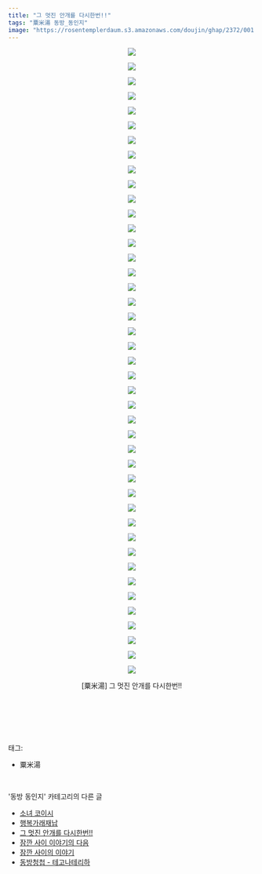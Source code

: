 ```yaml
---
title: "그 멋진 안개를 다시한번!!"
tags: "粟米湯 동방_동인지"
image: "https://rosentemplerdaum.s3.amazonaws.com/doujin/ghap/2372/001.jpg"
---
```

<div class="article">
<p style="text-align: center; clear: none; float: none;"><img src="{{ site.imgserver10 }}/ghap/2372/001.jpg"/></p>
<p style="text-align: center; clear: none; float: none;"><img src="{{ site.imgserver10 }}/ghap/2372/002.jpg"/></p>
<p style="text-align: center; clear: none; float: none;"><img src="{{ site.imgserver10 }}/ghap/2372/003.jpg"/></p>
<p style="text-align: center; clear: none; float: none;"><img src="{{ site.imgserver10 }}/ghap/2372/004.jpg"/></p>
<p style="text-align: center; clear: none; float: none;"><img src="{{ site.imgserver10 }}/ghap/2372/005.jpg"/></p>
<p style="text-align: center; clear: none; float: none;"><img src="{{ site.imgserver10 }}/ghap/2372/006.jpg"/></p>
<p style="text-align: center; clear: none; float: none;"><img src="{{ site.imgserver10 }}/ghap/2372/007.jpg"/></p>
<p style="text-align: center; clear: none; float: none;"><img src="{{ site.imgserver10 }}/ghap/2372/008.jpg"/></p>
<p style="text-align: center; clear: none; float: none;"><img src="{{ site.imgserver10 }}/ghap/2372/009.jpg"/></p>
<p style="text-align: center; clear: none; float: none;"><img src="{{ site.imgserver10 }}/ghap/2372/010.jpg"/></p>
<p style="text-align: center; clear: none; float: none;"><img src="{{ site.imgserver10 }}/ghap/2372/011.jpg"/></p>
<p style="text-align: center; clear: none; float: none;"><img src="{{ site.imgserver10 }}/ghap/2372/012.jpg"/></p>
<p style="text-align: center; clear: none; float: none;"><img src="{{ site.imgserver10 }}/ghap/2372/013.jpg"/></p>
<p style="text-align: center; clear: none; float: none;"><img src="{{ site.imgserver10 }}/ghap/2372/014.jpg"/></p>
<p style="text-align: center; clear: none; float: none;"><img src="{{ site.imgserver10 }}/ghap/2372/015.jpg"/></p>
<p style="text-align: center; clear: none; float: none;"><img src="{{ site.imgserver10 }}/ghap/2372/016.jpg"/></p>
<p style="text-align: center; clear: none; float: none;"><img src="{{ site.imgserver10 }}/ghap/2372/017.jpg"/></p>
<p style="text-align: center; clear: none; float: none;"><img src="{{ site.imgserver10 }}/ghap/2372/018.jpg"/></p>
<p style="text-align: center; clear: none; float: none;"><img src="{{ site.imgserver10 }}/ghap/2372/019.jpg"/></p>
<p style="text-align: center; clear: none; float: none;"><img src="{{ site.imgserver10 }}/ghap/2372/020.jpg"/></p>
<p style="text-align: center; clear: none; float: none;"><img src="{{ site.imgserver10 }}/ghap/2372/021.jpg"/></p>
<p style="text-align: center; clear: none; float: none;"><img src="{{ site.imgserver10 }}/ghap/2372/022.jpg"/></p>
<p style="text-align: center; clear: none; float: none;"><img src="{{ site.imgserver10 }}/ghap/2372/023.jpg"/></p>
<p style="text-align: center; clear: none; float: none;"><img src="{{ site.imgserver10 }}/ghap/2372/024.jpg"/></p>
<p style="text-align: center; clear: none; float: none;"><img src="{{ site.imgserver10 }}/ghap/2372/025.jpg"/></p>
<p style="text-align: center; clear: none; float: none;"><img src="{{ site.imgserver10 }}/ghap/2372/026.jpg"/></p>
<p style="text-align: center; clear: none; float: none;"><img src="{{ site.imgserver10 }}/ghap/2372/027.jpg"/></p>
<p style="text-align: center; clear: none; float: none;"><img src="{{ site.imgserver10 }}/ghap/2372/028.jpg"/></p>
<p style="text-align: center; clear: none; float: none;"><img src="{{ site.imgserver10 }}/ghap/2372/029.jpg"/></p>
<p style="text-align: center; clear: none; float: none;"><img src="{{ site.imgserver10 }}/ghap/2372/030.jpg"/></p>
<p style="text-align: center; clear: none; float: none;"><img src="{{ site.imgserver10 }}/ghap/2372/031.jpg"/></p>
<p style="text-align: center; clear: none; float: none;"><img src="{{ site.imgserver10 }}/ghap/2372/032.jpg"/></p>
<p style="text-align: center; clear: none; float: none;"><img src="{{ site.imgserver10 }}/ghap/2372/033.jpg"/></p>
<p style="text-align: center; clear: none; float: none;"><img src="{{ site.imgserver10 }}/ghap/2372/034.jpg"/></p>
<p style="text-align: center; clear: none; float: none;"><img src="{{ site.imgserver10 }}/ghap/2372/035.jpg"/></p>
<p style="text-align: center; clear: none; float: none;"><img src="{{ site.imgserver10 }}/ghap/2372/036.jpg"/></p>
<p style="text-align: center; clear: none; float: none;"><img src="{{ site.imgserver10 }}/ghap/2372/037.jpg"/></p>
<p style="text-align: center; clear: none; float: none;"><img src="{{ site.imgserver10 }}/ghap/2372/038.jpg"/></p>
<p style="text-align: center; clear: none; float: none;"><img src="{{ site.imgserver10 }}/ghap/2372/039.jpg"/></p>
<p style="text-align: center; clear: none; float: none;"><img src="{{ site.imgserver10 }}/ghap/2372/040.jpg"/></p>
<p style="text-align: center; clear: none; float: none;"><img src="{{ site.imgserver10 }}/ghap/2372/041.jpg"/></p>
<p style="text-align: center; clear: none; float: none;"><img src="{{ site.imgserver10 }}/ghap/2372/042.jpg"/></p>
<p style="text-align: center; clear: none; float: none;"><img src="{{ site.imgserver10 }}/ghap/2372/043.jpg"/></p>
<p style="text-align: center; clear: none; float: none;">[粟米湯] 그 멋진 안개를 다시한번!!</p>
<p style="text-align: center; clear: none; float: none;"><br/></p>
<p><br/></p>
</div><br/>
<div class="tagTrail">
<p>태그: </p>
<ul>
<li>粟米湯</li>
</ul>
</div><br/>
<div class="another">
<p>'동방 동인지' 카테고리의 다른 글</p>
<ul>
<li><a href="/ghap_2375">소녀 코이시</a></li>
<li><a href="/ghap_2373">행복가래재납</a></li>
<li><a href="/ghap_2372">그 멋진 안개를 다시한번!!</a></li>
<li><a href="/ghap_2371">잠깐 사이 이야기의 다음</a></li>
<li><a href="/ghap_2370">잠깐 사이의 이야기</a></li>
<li><a href="/ghap_2368">동방청첩 - 테고나테리하</a></li>
</ul>
</div><br/>
<div class="cb_module cb_fluid">
<div class="cb_wrt cb_profile">
</div><!-- commentList close -->
</div><br/>
